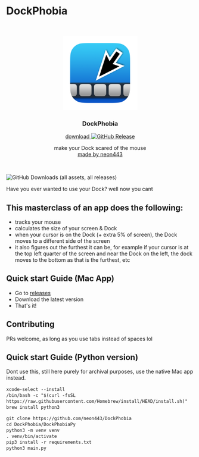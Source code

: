 # DockPhobia

<div align="center">
    <br/>
    <p>
        <img src="https://github.com/neon443/DockPhobia/blob/main/DockPhobia/Resources/Assets.xcassets/AppIcon.appiconset/DockPhobiaAppIcon.png?raw=true" title="dockphobia" alt="dockphobia icon" width="200" />
    </p>
      <h3>DockPhobia</h3>
	    <p>
        <a href="https://github.com/neon443/DockPhobia/releases/latest/download/DockPhobia.dmg">
            download
            <img alt="GitHub Release" src="https://img.shields.io/github/v/release/neon443/DockPhobia">
        </a>
    </p>
    <p>
        make your Dock scared of the mouse
        <br/>
        <a href="https://neon443.github.io">
            made by neon443
        </a>
    </p>
    <br/>
</div>

![GitHub Downloads (all assets, all releases)](https://img.shields.io/github/downloads/neon443/DockPhobia/total)

Have you ever wanted to use your Dock?
well now you cant

## This masterclass of an app does the following:
- tracks your mouse
- calculates the size of your screen & Dock
- when your cursor is on the Dock (+ extra 5% of screen), the Dock moves to a different side of the screen
- it also figures out the furthest it can be, for example if your cursor is at the top left quarter of the screen and near the Dock on the left, the dock moves to the bottom as that is the furthest, etc

## Quick start Guide (Mac App)
- Go to [releases](https://github.com/neon443/DockPhobia/releases)
- Download the latest version
- That's it!

## Contributing
PRs welcome, as long as you use tabs instead of spaces lol

## Quick start Guide (Python version)
Dont use this, still here purely for archival purposes, use the native Mac app instead.
```
xcode-select --install
/bin/bash -c "$(curl -fsSL https://raw.githubusercontent.com/Homebrew/install/HEAD/install.sh)"
brew install python3
```
```
git clone https://github.com/neon443/DockPhobia
cd DockPhobia/DockPhobiaPy
python3 -m venv venv
. venv/bin/activate
pip3 install -r requirements.txt
python3 main.py
```

